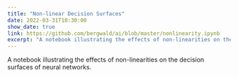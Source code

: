 ```yaml
---
title: "Non-linear Decision Surfaces"
date: 2022-03-31T10:30:00
show_date: true
link: https://github.com/bergwald/ai/blob/master/nonlinearity.ipynb
excerpt: "A notebook illustrating the effects of non-linearities on the decision surfaces of neural networks."
---
```


A notebook illustrating the effects of non-linearities on the decision surfaces of neural networks.
